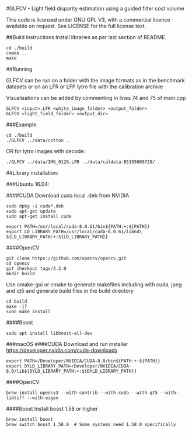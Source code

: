 #GLFCV - Light field disparity estimation using a guided filter cost volume

This code is licensed under GNU GPL V3, with a commercial licence available on request.
See LICENSE for the full license text.

##Build instructions
Install libraries as per last section of README.

```
cd ./build
cmake ..
make
```

##Running

GLFCV can be run on a folder with the image formats as in the benchmark datasets
or on an LFR or LFP lytro file with the calibration archive

Visualisations can be added by commenting in lines 74 and 75 of main.cpp

```
GLFCV <input>.LFR <white_image_folder> <output_folder>
GLFCV <light_field_folder> <output_dir>
```


###Example
```
cd ./build
./GLFCV ../data/cotton .
```
OR for lytro images with decode:
```
./GLFCV ../data/IMG_0128.LFR ../data/caldata-B5155000720/ .
```


##Library installation:

###Ubuntu 16.04:

####CUDA
Download cuda local .deb from NVIDIA
```
sudo dpkg -i cuda*.deb
sudo apt-get update
sudo apt-get install cuda

export PATH=/usr/local/cuda-8.0.61/bin${PATH:+:${PATH}}
export LD_LIBRARY_PATH=/usr/local/cuda-8.0.61/lib64\ ${LD_LIBRARY_PATH:+:${LD_LIBRARY_PATH}}
```
####OpenCV
```
git clone https://github.com/opencv/opencv.git
cd opencv
git checkout tags/3.2.0
mkdir build
```
Use cmake-gui or cmake to generate makefiles including with cuda, jpeg and qt5 and generate build files in the build directory
```
cd build
make -j7
sudo make install
```

####Boost
```
sudo apt install libboost-all-dev
```

###macOS
####CUDA
Download and run installer https://developer.nvidia.com/cuda-downloads
```
export PATH=/Developer/NVIDIA/CUDA-8.0/bin${PATH:+:${PATH}}
export DYLD_LIBRARY_PATH=/Developer/NVIDIA/CUDA-8.0/lib${DYLD_LIBRARY_PATH:+:${DYLD_LIBRARY_PATH}}
```

####OpenCV
```
brew install opencv3 --with-contrib --with-cuda --with-qt5 --with-libtiff --with-eigen
```

####Boost
Install boost 1.58 or higher
```
brew install boost
brew switch boost 1.58.0  # Some systems need 1.58.0 specifically
```
